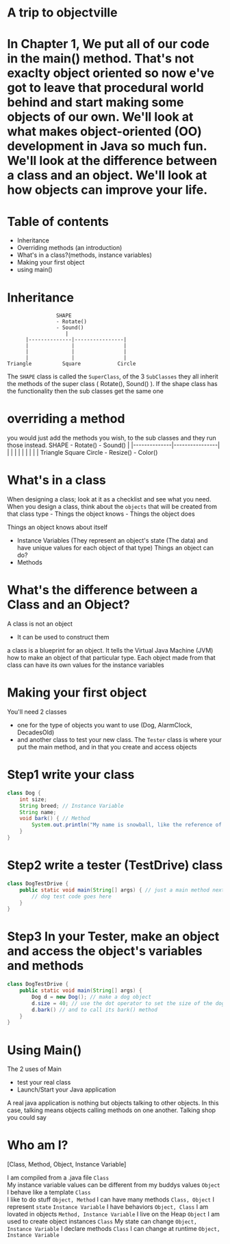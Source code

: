 # A trip to objectville 


# In Chapter 1, We put all of our code in the main() method. That's not exaclty object oriented so now e've got to leave that procedural world behind and start making some objects of our own. We'll look at what makes object-oriented (OO) development in Java so much fun. We'll look at the difference between a class and an object. We'll look at how objects can improve your life. 

# Table of contents 
 - Inheritance 
 - Overriding methods (an introduction)
 - What's in a class?(methods, instance variables)
 - Making your first object 
 - using main()


 # Inheritance 
                    SHAPE
                    - Rotate()
                    - Sound()
                       |
          |--------------|----------------|
          |              |                |
          |              |                |
          |              |                |
    Triangle          Square            Circle

The `SHAPE` class is called the `SuperClass`, of the 3 `SubClasses` they all inherit the methods of the super class ( Rotate(), Sound() ). 
If the shape class has the functionality then the sub classes get the same one

# overriding a method

you would just add the methods you wish, to the sub classes and they run those instead.
                    SHAPE
                    - Rotate()
                    - Sound()
                       |
          |--------------|----------------|
          |              |                |
          |              |                |
          |              |                |
    Triangle          Square            Circle
    - Resize()
    - Color()

# What's in a class

When designing a class; look at it as a checklist and see what you need.
When you design a class, think about the `objects` that will be created from that class type
    - Things the object knows
    - Things the object does

Things an object knows about itself
- Instance Variables (They represent an object's state (The data) and have unique values for each object of that type)
Things an object can do? 
- Methods

# What's the difference between a Class and an Object?

A class is not an object
- It can be used to construct them

a class is a blueprint for an object. It tells the Virtual Java Machine (JVM) how to make an object of that particular type. Each object made from that class can have its own values for the instance variables 

# Making your first object 

You'll need 2 classes
- one for the type of objects you want to use (Dog, AlarmClock, DecadesOld)
- and another class to test your new class. The `Tester` class is where your put the main method, and in that you create and access objects

# Step1 write your class

``` java 
class Dog {
    int size;
    String breed; // Instance Variable
    String name;
    void bark() { // Method
        System.out.println("My name is snowball, like the reference of the dog from Rick and Morty")
    }
}
```

# Step2 write a tester (TestDrive) class

``` java 
class DogTestDrive {
    public static void main(String[] args) { // just a main method next step will have code in it
        // dog test code goes here
    }
}

```

# Step3 In your Tester, make an object and access the object's variables and methods
``` java 
class DogTestDrive {
    public static void main(String[] args) {
        Dog d = new Dog(); // make a dog object
        d.size = 40; // use the dot operator to set the size of the dog
        d.bark() // and to call its bark() method
    }
}
```

# Using Main()

The 2 uses of Main 
- test your real class
- Launch/Start your Java application

A real java application is nothing but objects talking to other objects. In this case, talking means objects calling methods on one another.
Talking shop you could say 

# Who am I?

[Class, Method, Object, Instance Variable]

I am compiled from a .java file                                                 `Class`          
My instance variable values can be different from my buddys values              `Object`
I behave like a template                                                        `Class`    
I like to do stuff                                                              `Object, Method`
I can have many methods                                                         `Class, Object`
I represent `state`                                                             `Instance Variable`
I have behaviors                                                                `Object, Class`
I am lovated in objects                                                         `Method, Instance Variable`
I live on the Heap                                                              `Object`
I am used to create object instances                                            `Class`
My state can change                                                             `Object, Instance Variable`
I declare methods                                                               `Class`
I can change at runtime                                                         `Object, Instance Variable`


